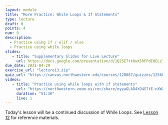 ```yaml
---
layout: module
title: "More Practice: While Loops & If Statements"
type: lecture
draft: 0
points: 4
num: 9
description:
  - Practice using if / elif / else
  - Practice using while loops
slides: 
   - title: "Supplementary Slides for Live Lecture"
     url: https://docs.google.com/presentation/d/1Q25E7tk0wX5hFPdEHELz7eWcXtgxmNTpaq4mSpKtxUU/edit?usp=sharing
due_date: 2021-04-29
exercise_url: "lecture13.zip"
quiz_url: "https://canvas.northwestern.edu/courses/120087/quizzes/125687"
videos:
   - title: "Practice using while loops with if statements"
     url: "https://northwestern.zoom.us/rec/share/oyyaGLkD4YO4S7tE-nXWZDybAlDIkRUVJ7yrGrfSQq3GVEaeCLNNtOvN85s1WgmK.v93LSBUPWP9qBUdK?startTime=1602861600000"
     duration: "51:30"
     live: 1
---
```


Today's lesson will be a continued discussion of While Loops. See [Lesson 12](week05_lecture03) for reference materials. 